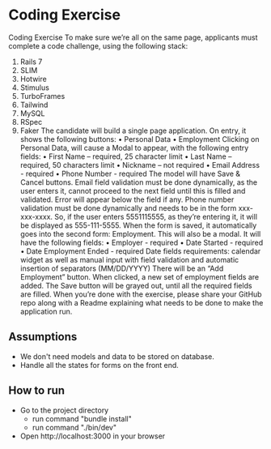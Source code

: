 # Coding Exercise
Coding Exercise
To make sure we’re all on the same page, applicants must complete a code challenge, using the
following stack:
1. Rails 7
2. SLIM
3. Hotwire
4. Stimulus
5. TurboFrames
6. Tailwind
7. MySQL
8. RSpec
9. Faker
The candidate will build a single page application. On entry, it shows the following buttons:
• Personal Data
• Employment
Clicking on Personal Data, will cause a Modal to appear, with the following entry fields:
• First Name – required, 25 character limit
• Last Name – required, 50 characters limit
• Nickname – not required
• Email Address - required
• Phone Number - required
The model will have Save & Cancel buttons.
Email field validation must be done dynamically, as the user enters it, cannot proceed to the
next field until this is filled and validated. Error will appear below the field if any.
Phone number validation must be done dynamically and needs to be in the form xxx-xxx-xxxx.
So, if the user enters 5551115555, as they’re entering it, it will be displayed as 555-111-5555.
When the form is saved, it automatically goes into the second form: Employment. This will also
be a modal. It will have the following fields:
• Employer - required
• Date Started - required
• Date Employment Ended - required
Date fields requirements: calendar widget as well as manual input with field validation and
automatic insertion of separators (MM/DD/YYYY)
There will be an “Add Employment” button. When clicked, a new set of employment fields are
added.
The Save button will be grayed out, until all the required fields are filled.
When you’re done with the exercise, please share your GitHub repo along with a Readme explaining what needs to be done to make the application run.
## Assumptions
  - We don't need models and data to be stored on database.
  - Handle all the states for forms on the front end.


## How to run
  - Go to the project directory
    - run command "bundle install"
    - run command "./bin/dev"
  - Open http://localhost:3000 in your browser
